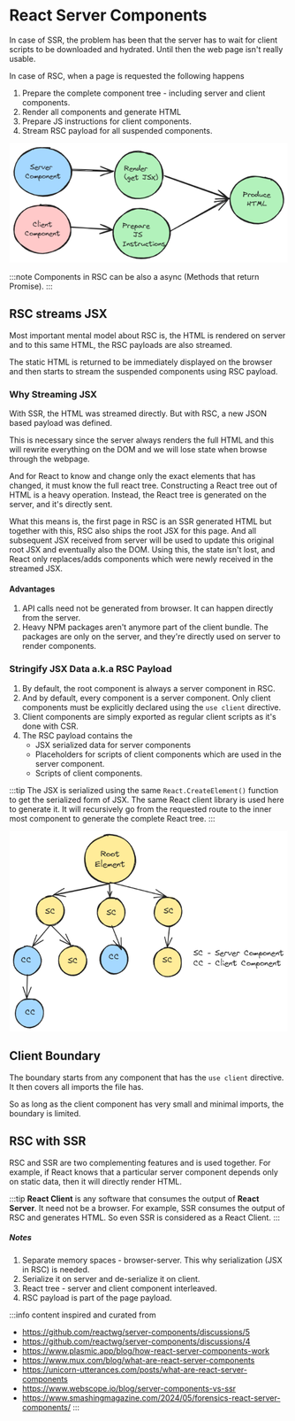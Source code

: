 # React Server Components

In case of SSR, the problem has been that the server has to wait for client scripts to be downloaded and hydrated.
Until then the web page isn't really usable.

In case of RSC, when a page is requested the following happens

1. Prepare the complete component tree - including server and client components.
2. Render all components and generate HTML
3. Prepare JS instructions for client components.
4. Stream RSC payload for all suspended components.

![rsc-rendering](../../../static/img/rsc-server-rendering.excalidraw.png)

:::note
Components in RSC can be also a async (Methods that return Promise).
:::

## RSC streams JSX

Most important mental model about RSC is, the HTML is rendered on server and to this same HTML, the RSC payloads
are also streamed.

The static HTML is returned to be immediately displayed on the browser and then starts to stream the suspended
components using RSC payload.

### Why Streaming JSX

With SSR, the HTML was streamed directly. But with RSC, a new JSON based payload was defined.

This is necessary since the server always renders the full HTML and this will rewrite everything on the DOM and
we will lose state when browse through the webpage.

And for React to know and change only the exact elements that has changed, it must know the full react tree.
Constructing a React tree out of HTML is a heavy operation. Instead, the React tree is generated on the server,
and it's directly sent.

What this means is, the first page in RSC is an SSR generated HTML but together with this, RSC also ships the root
JSX for this page. And all subsequent JSX received from server will be used to update this original root JSX and
eventually also the DOM. Using this, the state isn't lost, and React only replaces/adds components which were newly received in the streamed JSX.

#### Advantages

1. API calls need not be generated from browser. It can happen directly from the server.
2. Heavy NPM packages aren't anymore part of the client bundle. The packages are only on the server,
   and they're directly used on server to render components.

### Stringify JSX Data a.k.a RSC Payload

1. By default, the root component is always a server component in RSC.
2. And by default, every component is a server component. Only client components must be explicitly declared using the
   `use client` directive.
3. Client components are simply exported as regular client scripts as it's done with CSR.
4. The RSC payload contains the
    - JSX serialized data for server components
    - Placeholders for scripts of client components which are used in the server component.
    - Scripts of client components.

:::tip
The JSX is serialized using the same `React.CreateElement()` function to get the serialized form of JSX. The same
React client library is used here to generate it. It will recursively go from the requested route to the inner most
component to generate the complete React tree.
:::

![react-component-tree](../../../static/img/react-component-tree.excalidraw.png)

## Client Boundary

The boundary starts from any component that has the `use client` directive. It then covers all imports the file has.

So as long as the client component has very small and minimal imports, the boundary is limited.

## RSC with SSR

RSC and SSR are two complementing features and is used together. For example, if React knows that a particular server
component depends only on static data, then it will directly render HTML.

:::tip
**React Client** is any software that consumes the output of **React Server**. It need not be a browser.
For example, SSR consumes the output of RSC and generates HTML. So even SSR is considered as a React Client.
:::

##### Notes

1. Separate memory spaces - browser-server. This why serialization (JSX in RSC) is needed.
2. Serialize it on server and de-serialize it on client.
3. React tree - server and client component interleaved.
4. RSC payload is part of the page payload.

:::info
content inspired and curated from

-   https://github.com/reactwg/server-components/discussions/5
-   https://github.com/reactwg/server-components/discussions/4
-   https://www.plasmic.app/blog/how-react-server-components-work
-   https://www.mux.com/blog/what-are-react-server-components
-   https://unicorn-utterances.com/posts/what-are-react-server-components
-   https://www.webscope.io/blog/server-components-vs-ssr
-   https://www.smashingmagazine.com/2024/05/forensics-react-server-components/
    :::
